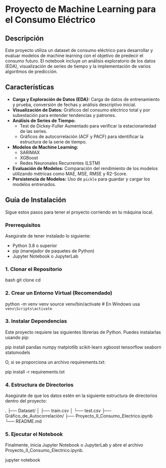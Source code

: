 # Proyecto de Machine Learning para el Consumo Eléctrico

## Descripción

Este proyecto utiliza un dataset de consumo eléctrico para desarrollar y evaluar modelos de machine learning con el objetivo de predecir el consumo futuro. El notebook incluye un análisis exploratorio de los datos (EDA), visualización de series de tiempo y la implementación de varios algoritmos de predicción.

## Características

* **Carga y Exploración de Datos (EDA):** Carga de datos de entrenamiento y prueba, conversión de fechas y análisis descriptivo inicial.
* **Visualización de Datos:** Gráficos del consumo eléctrico total y por subestación para entender tendencias y patrones.
* **Análisis de Series de Tiempo:**
    * Test de Dickey-Fuller Aumentado para verificar la estacionariedad de las series.
    * Gráficos de autocorrelación (ACF y PACF) para identificar la estructura de la serie de tiempo.
* **Modelos de Machine Learning:**
    * SARIMAX
    * XGBoost
    * Redes Neuronales Recurrentes (LSTM)
* **Evaluación de Modelos:** Comparación del rendimiento de los modelos utilizando métricas como MAE, MSE, RMSE y R2-Score.
* **Persistencia de Modelos:** Uso de `pickle` para guardar y cargar los modelos entrenados.

## Guía de Instalación

Sigue estos pasos para tener el proyecto corriendo en tu máquina local.

### Prerrequisitos

Asegúrate de tener instalado lo siguiente:
* Python 3.8 o superior
* pip (manejador de paquetes de Python)
* Jupyter Notebook o JupyterLab

### 1. Clonar el Repositorio

bash
git clone <URL-DEL-REPOSITORIO> cd <NOMBRE-DEL-DIRECTORIO>

### 2. Crear un Entorno Virtual (Recomendado)

python -m venv venv
source venv/bin/activate  # En Windows usa `venv\Scripts\activate`

### 3. Instalar Dependencias
Este proyecto requiere las siguientes librerías de Python. Puedes instalarlas usando pip:

pip install pandas numpy matplotlib scikit-learn xgboost tensorflow seaborn statsmodels

O, si se proporciona un archivo requirements.txt:

pip install -r requirements.txt

### 4. Estructura de Directorios
Asegúrate de que los datos estén en la siguiente estructura de directorios dentro del proyecto:

.
├── Dataset/
│   ├── train.csv
│   └── test.csv
├── Gráfico_de_Autocorrelación/
├── Proyecto_II_Consumo_Electrico.ipynb
└── README.md

### 5. Ejecutar el Notebook

Finalmente, inicia Jupyter Notebook o JupyterLab y abre el archivo Proyecto_II_Consumo_Electrico.ipynb.

jupyter notebook

